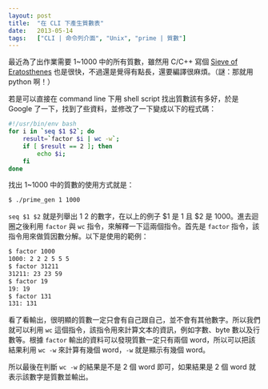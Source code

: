 ```yaml
---
layout: post
title:  "在 CLI 下產生質數表"
date:   2013-05-14
tags:   ["CLI | 命令列介面", "Unix", "prime | 質數"]
---
```


最近為了出作業需要 1~1000 中的所有質數，雖然用 C/C++ 寫個 [Sieve of Eratosthenes](http://blog.kuoe0.tw/posts/2009/10/23/prime-table-sieve-of-eratosthenes) 也是很快，不過還是覺得有點長，還要編譯很麻煩。（謎：那就用 python 啊！）

若是可以直接在 command line 下用 shell script 找出質數該有多好，於是 Google 了一下，找到了些資料，並修改了一下變成以下的程式碼：

```bash
#!/usr/bin/env bash
for i in `seq $1 $2`; do
	result=`factor $i | wc -w`;
	if [ $result == 2 ]; then
		echo $i;
	fi
done
```

找出 1~1000 中的質數的使用方式就是：

```bash
$ ./prime_gen 1 1000
```

`seq $1 $2` 就是列舉出 $1~$2 的數字，在以上的例子 $1 是 1 且 $2 是 1000。進去迴圈之後利用 `factor` 與 `wc` 指令，來解釋一下這兩個指令。首先是 `factor` 指令，該指令用來做質因數分解。以下是使用的範例：

```bash
$ factor 1000
1000: 2 2 2 5 5 5
$ factor 31211
31211: 23 23 59
$ factor 19
19: 19
$ factor 131
131: 131
```

看了看輸出，很明顯的質數一定只會有自己跟自己，並不會有其他數字。所以我們就可以利用 `wc` 這個指令，該指令用來計算文本的資訊，例如字數、byte 數以及行數等。根據 `factor` 輸出的資料可以發現質數一定只有兩個 word，所以可以把該結果利用 `wc -w` 來計算有幾個 word，`-w` 就是顯示有幾個 word。

所以最後在判斷 `wc -w` 的結果是不是 2 個 word 即可，如果結果是 2 個 word 就表示該數字是質數並輸出。
